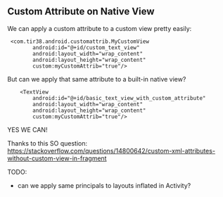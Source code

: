 Custom Attribute on Native View
----

We can apply a custom attribute to a custom view pretty easily:

```
 <com.tir38.android.customattrib.MyCustomView
        android:id="@+id/custom_text_view"
        android:layout_width="wrap_content"
        android:layout_height="wrap_content"
        custom:myCustomAttrib="true"/>
```

But can we apply that same attribute to a built-in native view?
```
    <TextView
        android:id="@+id/basic_text_view_with_custom_attribute"
        android:layout_width="wrap_content"
        android:layout_height="wrap_content"
        custom:myCustomAttrib="true"/>
```
YES WE CAN!

Thanks to this SO question: https://stackoverflow.com/questions/14800642/custom-xml-attributes-without-custom-view-in-fragment


TODO:
- can we apply same principals to layouts inflated in Activity?
